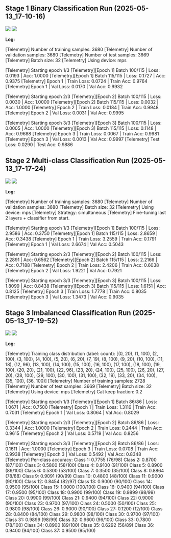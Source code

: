 

## Stage 1 Binary Classification Run (2025-05-13_17-10-16)
![](logs/plots/stage1-binary-2025-05-13_17-10-16-loss.png)
![](logs/plots/stage1-binary-2025-05-13_17-10-16-acc.png)

**Log:**

[Telemetry] Number of training samples: 3680
[Telemetry] Number of validation samples: 3680
[Telemetry] Number of test samples: 3669
[Telemetry] Batch size: 32
[Telemetry] Using device: mps

[Telemetry] Starting epoch 1/3
[Telemetry][Epoch 1] Batch 100/115 | Loss: 0.0193 | Acc: 1.0000
[Telemetry][Epoch 1] Batch 115/115 | Loss: 0.1727 | Acc: 0.9375
[Telemetry] Epoch 1 | Train Loss: 0.0724 | Train Acc: 0.9764
[Telemetry] Epoch 1 | Val Loss: 0.0170 | Val Acc: 0.9932

[Telemetry] Starting epoch 2/3
[Telemetry][Epoch 2] Batch 100/115 | Loss: 0.0030 | Acc: 1.0000
[Telemetry][Epoch 2] Batch 115/115 | Loss: 0.0032 | Acc: 1.0000
[Telemetry] Epoch 2 | Train Loss: 0.0184 | Train Acc: 0.9948
[Telemetry] Epoch 2 | Val Loss: 0.0031 | Val Acc: 0.9995

[Telemetry] Starting epoch 3/3
[Telemetry][Epoch 3] Batch 100/115 | Loss: 0.0005 | Acc: 1.0000
[Telemetry][Epoch 3] Batch 115/115 | Loss: 0.1148 | Acc: 0.9688
[Telemetry] Epoch 3 | Train Loss: 0.0067 | Train Acc: 0.9981
[Telemetry] Epoch 3 | Val Loss: 0.0013 | Val Acc: 0.9997
[Telemetry] Test Loss: 0.0290 | Test Acc: 0.9886


## Stage 2 Multi-class Classification Run (2025-05-13_17-17-24)
![](logs/plots/stage2-multiclass-2025-05-13_17-17-24-loss.png)
![](logs/plots/stage2-multiclass-2025-05-13_17-17-24-acc.png)

**Log:**

[Telemetry] Number of training samples: 3680
[Telemetry] Number of validation samples: 3680
[Telemetry] Batch size: 32
[Telemetry] Using device: mps
[Telemetry] Strategy: simultaneous
[Telemetry] Fine-tuning last 2 layers + classifier from start.

[Telemetry] Starting epoch 1/3
[Telemetry][Epoch 1] Batch 100/115 | Loss: 2.9586 | Acc: 0.3750
[Telemetry][Epoch 1] Batch 115/115 | Loss: 2.8659 | Acc: 0.3438
[Telemetry] Epoch 1 | Train Loss: 3.2559 | Train Acc: 0.1791
[Telemetry] Epoch 1 | Val Loss: 2.6674 | Val Acc: 0.5043

[Telemetry] Starting epoch 2/3
[Telemetry][Epoch 2] Batch 100/115 | Loss: 2.2891 | Acc: 0.6562
[Telemetry][Epoch 2] Batch 115/115 | Loss: 2.2166 | Acc: 0.7188
[Telemetry] Epoch 2 | Train Loss: 2.4206 | Train Acc: 0.6038
[Telemetry] Epoch 2 | Val Loss: 1.9221 | Val Acc: 0.7921

[Telemetry] Starting epoch 3/3
[Telemetry][Epoch 3] Batch 100/115 | Loss: 1.8099 | Acc: 0.8438
[Telemetry][Epoch 3] Batch 115/115 | Loss: 1.6151 | Acc: 0.8125
[Telemetry] Epoch 3 | Train Loss: 1.7778 | Train Acc: 0.8035
[Telemetry] Epoch 3 | Val Loss: 1.3473 | Val Acc: 0.9035


## Stage 3 Imbalanced Classification Run (2025-05-13_17-19-52)
![](logs/plots/stage3-imbalance-2025-05-13_17-19-52-loss.png)
![](logs/plots/stage3-imbalance-2025-05-13_17-19-52-acc.png)

**Log:**

[Telemetry] Training class distribution (label: count): [(0, 20), (1, 100), (2, 100), (3, 100), (4, 100), (5, 20), (6, 20), (7, 19), (8, 100), (9, 20), (10, 100), (11, 18), (12, 96), (13, 100), (14, 100), (15, 100), (16, 100), (17, 100), (18, 100), (19, 100), (20, 20), (21, 100), (22, 96), (23, 20), (24, 100), (25, 100), (26, 20), (27, 20), (28, 100), (29, 100), (30, 100), (31, 100), (32, 19), (33, 20), (34, 100), (35, 100), (36, 100)]
[Telemetry] Number of training samples: 2728
[Telemetry] Number of test samples: 3669
[Telemetry] Batch size: 32
[Telemetry] Using device: mps
[Telemetry] Cat keep fraction: 0.2

[Telemetry] Starting epoch 1/3
[Telemetry][Epoch 1] Batch 86/86 | Loss: 1.0671 | Acc: 0.7500
[Telemetry] Epoch 1 | Train Loss: 1.3116 | Train Acc: 0.7031
[Telemetry] Epoch 1 | Val Loss: 0.8064 | Val Acc: 0.8029

[Telemetry] Starting epoch 2/3
[Telemetry][Epoch 2] Batch 86/86 | Loss: 0.3344 | Acc: 1.0000
[Telemetry] Epoch 2 | Train Loss: 0.2444 | Train Acc: 0.9615
[Telemetry] Epoch 2 | Val Loss: 0.5719 | Val Acc: 0.8256

[Telemetry] Starting epoch 3/3
[Telemetry][Epoch 3] Batch 86/86 | Loss: 0.1611 | Acc: 1.0000
[Telemetry] Epoch 3 | Train Loss: 0.0708 | Train Acc: 0.9938
[Telemetry] Epoch 3 | Val Loss: 0.5492 | Val Acc: 0.8348
[Telemetry] Per-class accuracy:
  Class  1: 0.7755 (76/98)
  Class  2: 0.8700 (87/100)
  Class  3: 0.5800 (58/100)
  Class  4: 0.9100 (91/100)
  Class  5: 0.8900 (89/100)
  Class  6: 0.5300 (53/100)
  Class  7: 0.3500 (35/100)
  Class  8: 0.8864 (78/88)
  Class  9: 0.9091 (90/99)
  Class 10: 0.4800 (48/100)
  Class 11: 0.9000 (90/100)
  Class 12: 0.8454 (82/97)
  Class 13: 0.9000 (90/100)
  Class 14: 0.9500 (95/100)
  Class 15: 1.0000 (100/100)
  Class 16: 0.9400 (94/100)
  Class 17: 0.9500 (95/100)
  Class 18: 0.9900 (99/100)
  Class 19: 0.9899 (98/99)
  Class 20: 0.9900 (99/100)
  Class 21: 0.9400 (94/100)
  Class 22: 0.9000 (90/100)
  Class 23: 0.9700 (97/100)
  Class 24: 0.5000 (50/100)
  Class 25: 0.9800 (98/100)
  Class 26: 0.9000 (90/100)
  Class 27: 0.1200 (12/100)
  Class 28: 0.8400 (84/100)
  Class 29: 0.9800 (98/100)
  Class 30: 0.9700 (97/100)
  Class 31: 0.9899 (98/99)
  Class 32: 0.9600 (96/100)
  Class 33: 0.7800 (78/100)
  Class 34: 0.8900 (89/100)
  Class 35: 0.6292 (56/89)
  Class 36: 0.9400 (94/100)
  Class 37: 0.9500 (95/100)
